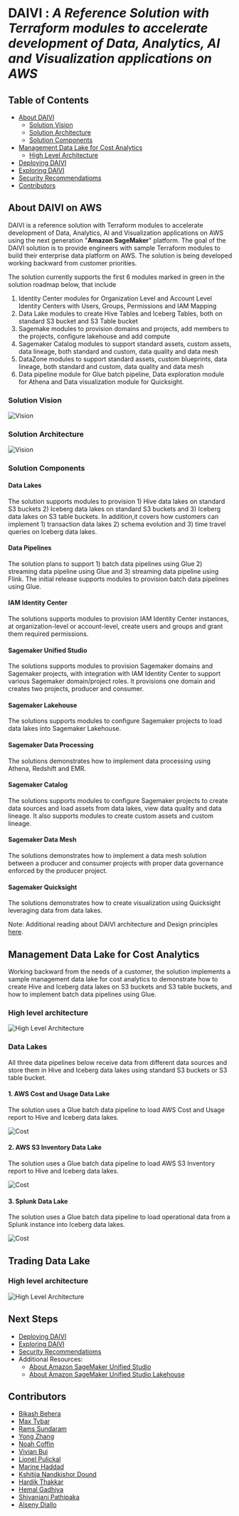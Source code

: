 # **DAIVI** : _A Reference Solution with Terraform modules to accelerate development of Data, Analytics, AI and Visualization applications on AWS_

## Table of Contents

- [About DAIVI](#about-daivi)
  - [Solution Vision](#solution-vision)
  - [Solution Architecture](#solution-architecture)
  - [Solution Components](#solution-components)
- [Management Data Lake for Cost Analytics](#management-data-lake-for-cost-analytics)
  - [High Level Architecture](#high-level-architecture)
- [Deploying DAIVI](./docs/main/solutions-deployment.md)
- [Exploring DAIVI](./docs/demo/exploring-daivi.md)
- [Security Recommendatioms](./docs/main/security-recommendations.md)
- [Contributors](#contributors)

## About DAIVI on AWS

DAIVI is a reference solution with Terraform modules to accelerate development of Data, Analytics, AI and Visualization applications on AWS using the next generation "**Amazon SageMaker**" platform. The goal of the DAIVI solution is to provide engineers with sample Terraform modules to build their enterprise data platform on AWS. The solution is being developed working backward from customer priorities.

The solution currently supports the first 6 modules marked in green in the solution roadmap below, that include

1. Identity Center modules for Organization Level and Account Level Identity Centers with Users, Groups, Permissions and IAM Mapping
2. Data Lake modules to create Hive Tables and Iceberg Tables, both on standard S3 bucket and S3 Table bucket
3. Sagemake modules to provision domains and projects, add members to the projects, configure lakehouse and add compute
4. Sagemaker Catalog modules to support standard assets, custom assets, data lineage, both standard and custom, data quality and data mesh
5. DataZone modules to support standard assets, custom blueprints, data lineage, both standard and custom, data quality and data mesh
6. Data pipeline module for Glue batch pipeline, Data exploration module for Athena and Data visualization module for Quicksight.

### Solution Vision

![Vision](./docs/images/daivi_vision.png)

### Solution Architecture

![Vision](./docs/images/daivi_solution.png)

### Solution Components

#### Data Lakes

The solution supports modules to provision 1) Hive data lakes on standard S3 buckets 2) Iceberg data lakes on standard S3 buckets and 3) Iceberg data lakes on S3 table buckets. In addition,it covers how customers can implement 1) transaction data lakes 2) schema evolution and 3) time travel queries on Iceberg data lakes.

#### Data Pipelines

The solution plans to support 1) batch data pipelines using Glue 2) streaming data pipeline using Glue and 3) streaming data pipeline using Flink. The initial release supports modules to provision batch data pipelines using Glue.

#### IAM Identity Center

The solutions supports modules to provision IAM Identity Center instances, at organization-level or account-level, create users and groups and grant them required permissions.

#### Sagemaker Unified Studio

The solutions supports modules to provision Sagemaker domains and Sagemaker projects, with integration with IAM Identity Center to support various Sagemaker domain/project roles. It provisions one domain and creates two projects, producer and consumer.

#### Sagemaker Lakehouse

The solutions supports modules to configure Sagemaker projects to load data lakes into Sagemaker Lakehouse.

#### Sagemaker Data Processing

The solutions demonstrates how to implement data processing using Athena, Redshift and EMR.

#### Sagemaker Catalog

The solutions supports modules to configure Sagemaker projects to create data sources and load assets from data lakes, view data quality and data lineage. It also supports modules to create custom assets and custom lineage.

#### Sagemaker Data Mesh

The solutions demonstrates how to implement a data mesh solution between a producer and consumer projects with proper data governance enforced by the producer project.

#### Sagemaker Quicksight

The solutions demonstrates how to create visualization using Quicksight leveraging data from data lakes.

Note: Additional reading about DAIVI architecture and Design principles [here](./docs/main/design-principles.md).

## Management Data Lake for Cost Analytics

Working backward from the needs of a customer, the solution implements a sample management data lake for cost analytics to demonstrate how to create Hive and Iceberg data lakes on S3 buckets and S3 table buckets, and how to implement batch data pipelines using Glue.

### High level architecture

![High Level Architecture](./docs/images/solution_architecture.png)

### Data Lakes

All three data pipelines below receive data from different data sources and store them in Hive and Iceberg data lakes using standard S3 buckets or S3 table bucket.

#### 1. AWS Cost and Usage Data Lake

The solution uses a Glue batch data pipeline to load AWS Cost and Usage report to Hive and Iceberg data lakes.

![Cost](./docs/images/main/cost_usecase.png)

#### 2. AWS S3 Inventory Data Lake

The solution uses a Glue batch data pipeline to load AWS S3 Inventory report to Hive and Iceberg data lakes.

![Cost](./docs/images/main/inventory_usecase.png)

#### 3. Splunk Data Lake

The solution uses a Glue batch data pipeline to load operational data from a Splunk instance into Iceberg data lakes.

![Cost](./docs/images/main/splunk_usecase.png)

## Trading Data Lake

### High level architecture

![High Level Architecture](./docs/images/trading_data_lake.png)

## Next Steps

- [Deploying DAIVI](./docs/main/solutions-deployment.md)
- [Exploring DAIVI](./docs/demo/exploring-daivi.md)
- [Security Recommendatioms](./docs/main/security-recommendations.md)
- Additional Resources:
  - [About Amazon SageMaker Unified Studio](./docs/amazon-sagemaker-unified-studio.md)
  - [About Amazon SageMaker Unified Studio Lakehouse](./docs/amazon-sagemaker-unified-studio-lakehouse.md)

## Contributors

- [Bikash Behera](https://www.linkedin.com/in/bikash-behera/)
- [Max Tybar](https://www.linkedin.com/in/maxtybar/)
- [Rams Sundaram](https://www.linkedin.com/in/ramasubramanian-sundaram-2616312/)
- [Yong Zhang](https://www.linkedin.com/in/zhangyong/)
- [Noah Coffin](https://www.linkedin.com/in/noah-coffin/)
- [Vivian Bui](https://www.linkedin.com/in/vivian-bui-413a561b6/)
- [Lionel Pulickal](https://www.linkedin.com/in/pjlionel/)
- [Marine Haddad](https://www.linkedin.com/in/marine-haddad-38a542b5/)
- [Kshitija Nandkishor Dound](https://www.linkedin.com/in/kshitijadound/)
- [Hardik Thakkar](https://www.linkedin.com/in/hardikvthakkar/)
- [Hemal Gadhiya](https://www.linkedin.com/in/hemal-gadhiya/)
- [Shivanjani Pathipaka](https://www.linkedin.com/in/shivanjani-pathipaka/)
- [Alseny Diallo](https://www.linkedin.com/in/dialloalseny/)
